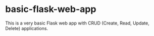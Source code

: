 # basic-flask-web-app
This is a very basic Flask web app with CRUD (Create, Read, Update, Delete) applications. 
